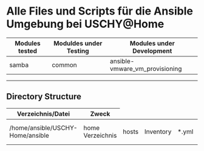 <h1>Alle Files und Scripts für die Ansible Umgebung bei USCHY@Home</h1>

<table>
  <thead>
    <tr>
      <th>Modules tested</th>
      <th>Moduldes under Testing</th>
      <th>Modules under Development</th>
    </tr>
  </thead>
  <tbody>
    <tr>
      <td> samba</td>
      <td>common</td>
      <td>ansible-vmware_vm_provisioning</td>
    </tr>
</table>

---
<h2>Directory Structure</h2>
<table>
  <thead>
    <tr>
      <th>Verzeichnis/Datei</th>
      <th>Zweck</th>
    </tr>
  </thead>
  <tbody>
    <tr>
      <td>/home/ansible/USCHY-Home/ansible</td>
      <td>home Verzeichnis</td>
      <td>hosts</td>
      <td>Inventory</td>
      <td>*.yml</td>
      <td>Playbooks</td>
      <td>README.md</td>
      <td>this file</td>
      <td>templates</td>
      <td>Jinja2 Templates</td>
      <td>div. Directories</td>
      <td>roles for ansible</td> 
    </tr>
</table>
